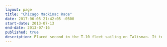 ```yaml
---
layout: page
title: "Chicago Mackinac Race"
date: 2017-06-05 21:42:05 -0500
start-date: 2013-07-13
end-date: 2013-07-16
published: true
description: Placed second in the T-10 fleet sailing on Talisman. It took 73 hours, 29 minutes and 32 seconds to get to the island. We were only 16 seconds away from first place. We nearly caught the first place boat at the end. We arrived at the island on Tuesday at 12:49 PM.
---
```

